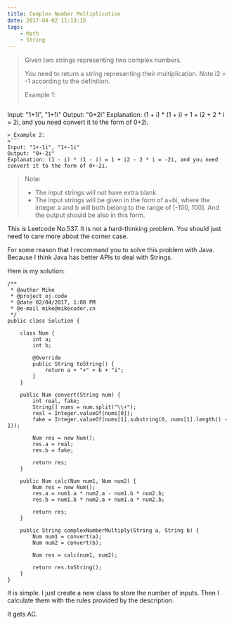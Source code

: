 ```yaml
---
title: Complex Number Multiplication
date: 2017-04-02 11:13:15
tags:
    - Math
    - String
---
```


> Given two strings representing two complex numbers.
>
> You need to return a string representing their multiplication. Note i2 = -1 according to the definition.
>
> Example 1:
>```
Input: "1+1i", "1+1i"
Output: "0+2i"
Explanation: (1 + i) * (1 + i) = 1 + i2 + 2 * i = 2i, and you need convert it to the form of 0+2i.
```
> Example 2:
>```
Input: "1+-1i", "1+-1i"
Output: "0+-2i"
Explanation: (1 - i) * (1 - i) = 1 + i2 - 2 * i = -2i, and you need convert it to the form of 0+-2i.
```
> Note:
>
> + The input strings will not have extra blank.
> + The input strings will be given in the form of a+bi, where the integer a and b will both belong to the range of [-100, 100]. And the output should be also in this form.

<!--more-->

This is Leetcode No.537. It is not a hard-thinking problem. You should just need to care more about the corner case.

For some reason that I recommand you to solve this problem with Java. Because I think Java has better APIs to deal with Strings.

Here is my solution:

```
/**
 * @author Mike
 * @project oj.code
 * @date 02/04/2017, 1:08 PM
 * @e-mail mike@mikecoder.cn
 */
public class Solution {

    class Num {
        int a;
        int b;

        @Override
        public String toString() {
            return a + "+" + b + "i";
        }
    }

    public Num convert(String num) {
        int real, fake;
        String[] nums = num.split("\\+");
        real = Integer.valueOf(nums[0]);
        fake = Integer.valueOf(nums[1].substring(0, nums[1].length() - 1));

        Num res = new Num();
        res.a = real;
        res.b = fake;

        return res;
    }

    public Num calc(Num num1, Num num2) {
        Num res = new Num();
        res.a = num1.a * num2.a - num1.b * num2.b;
        res.b = num1.b * num2.a + num1.a * num2.b;

        return res;
    }

    public String complexNumberMultiply(String a, String b) {
        Num num1 = convert(a);
        Num num2 = convert(b);

        Num res = calc(num1, num2);

        return res.toString();
    }
}
```

It is simple. I just create a new class to store the number of inputs. Then I calculate them with the rules provided by the description.

It gets AC.

